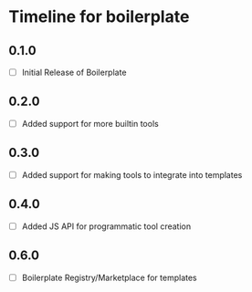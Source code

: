 # Timeline for boilerplate

## 0.1.0

- [ ] Initial Release of Boilerplate

## 0.2.0

- [ ] Added support for more builtin tools

## 0.3.0

- [ ] Added support for making tools to integrate into templates

## 0.4.0

- [ ] Added JS API for programmatic tool creation

## 0.6.0

- [ ] Boilerplate Registry/Marketplace for templates
